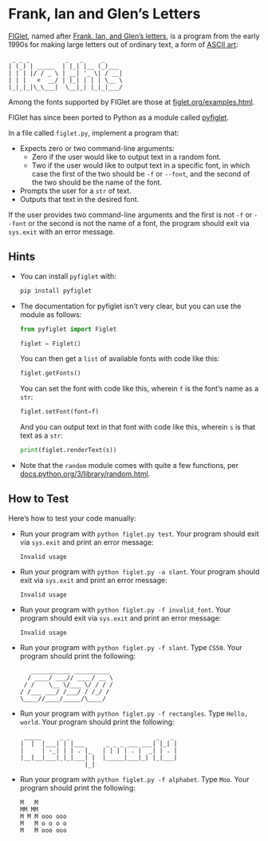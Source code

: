 # Frank, Ian and Glen’s Letters

[FIGlet](https://en.wikipedia.org/wiki/FIGlet), named after [Frank, Ian, and Glen’s letters](http://www.figlet.org/faq.html), is a program from the early 1990s for making large letters out of ordinary text, a form of [ASCII art](https://en.wikipedia.org/wiki/ASCII_art):

```
 _ _ _          _   _     _
| (_) | _____  | |_| |__ (_)___
| | | |/ / _ \ | __| '_ \| / __|
| | |   <  __/ | |_| | | | \__ \
|_|_|_|\_\___|  \__|_| |_|_|___/
```

Among the fonts supported by FIGlet are those at [figlet.org/examples.html](http://www.figlet.org/examples.html).

FIGlet has since been ported to Python as a module called [pyfiglet](https://pypi.org/project/pyfiglet/0.7/).

In a file called `figlet.py`, implement a program that:

- Expects zero or two command-line arguments:
  - Zero if the user would like to output text in a random font.
  - Two if the user would like to output text in a specific font, in which case the first of the two should be `-f` or `--font`, and the second of the two should be the name of the font.
- Prompts the user for a `str` of text.
- Outputs that text in the desired font.

If the user provides two command-line arguments and the first is not `-f` or `--font` or the second is not the name of a font, the program should exit via `sys.exit` with an error message.

## Hints

- You can install `pyfiglet` with:

    ```bash
    pip install pyfiglet
    ```

- The documentation for pyfiglet isn’t very clear, but you can use the module as follows:

    ```python
    from pyfiglet import Figlet
    
    figlet = Figlet()
    ```

    You can then get a `list` of available fonts with code like this:

    ```python
    figlet.getFonts()
    ```

    You can set the font with code like this, wherein `f` is the font’s name as a `str`:

    ```python
    figlet.setFont(font=f)
    ```

    And you can output text in that font with code like this, wherein `s` is that text as a `str`:

    ```python
    print(figlet.renderText(s))
    ```

- Note that the `random` module comes with quite a few functions, per [docs.python.org/3/library/random.html](https://docs.python.org/3/library/random.html).

## How to Test

Here’s how to test your code manually:

- Run your program with `python figlet.py test`. Your program should exit via `sys.exit` and print an error message:

    ```
    Invalid usage
    ```

- Run your program with `python figlet.py -a slant`. Your program should exit via `sys.exit` and print an error message:

    ```
    Invalid usage
    ```

- Run your program with `python figlet.py -f invalid_font`. Your program should exit via `sys.exit` and print an error message:

    ```
    Invalid usage
    ```

- Run your program with `python figlet.py -f slant`. Type `CS50`. Your program should print the following:

    ```
       ___________ __________ 
      / ____/ ___// ____/ __ \
     / /    \__ \/___ \/ / / /
    / /___ ___/ /___/ / /_/ / 
    \____//____/_____/\____/  
    ```

- Run your program with `python figlet.py -f rectangles`. Type `Hello, world`. Your program should print the following:

    ```
     _____     _ _                        _   _ 
    |  |  |___| | |___      _ _ _ ___ ___| |_| |
    |     | -_| | | . |_   | | | | . |  _| | . |
    |__|__|___|_|_|___| |  |_____|___|_| |_|___|
                      |_|                       
    ```

- Run your program with `python figlet.py -f alphabet`. Type `Moo`. Your program should print the following:

    ```
    M   M         
    MM MM         
    M M M ooo ooo 
    M   M o o o o 
    M   M ooo ooo                     
    ```
